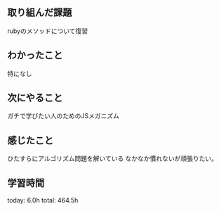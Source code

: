 ## 取り組んだ課題
  rubyのメソッドについて復習
## わかったこと
 特になし
## 次にやること
 ガチで学びたい人のためのJSメガニズム
## 感じたこと
 ひたすらにアルゴリズム問題を解いている
 なかなか慣れないが頑張りたい。
## 学習時間
today: 6.0h
total: 464.5h